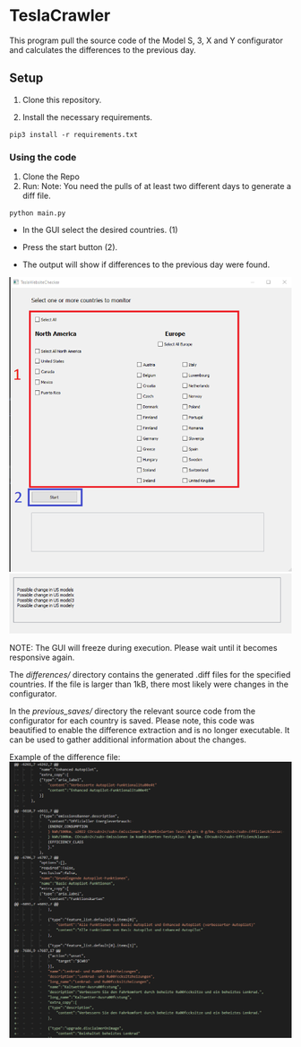 # TeslaCrawler
This program pull the source code of the Model S, 3, X and Y configurator and calculates the differences to the 
previous day. 

## Setup

1. Clone this repository. 

2. Install the necessary requirements.
```
pip3 install -r requirements.txt
```

### Using the code
1. Clone the Repo
2. Run:
Note: You need the pulls of at least two different days to generate a diff file.
```
python main.py
```
- In the GUI select the desired countries. (1)

- Press the start button (2).
- The output will show if differences to the previous day were found.

![Alt text](assets/Ui.png?raw=true "GUI")
![Alt text](assets/output.png?raw=true "GUI")

NOTE: The GUI will freeze during execution. Please wait until it becomes responsive again.

The *differences/* directory contains the generated .diff files for the specified countries.
If the file is larger than 1kB, there most likely were changes in the configurator.

In the *previous_saves/* directory the relevant source code from the configurator for each country is saved. Please note,
this code was beautified to enable the difference extraction and is no longer executable. It can be used to gather additional information
about the changes.

Example of the difference file:
![Alt text](assets/differences.png?raw=true "GUI")


